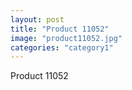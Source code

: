 ```yaml
---
layout: post
title: "Product 11052"
image: "product11052.jpg"
categories: "category1"
---
```

Product 11052
